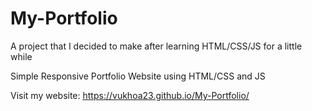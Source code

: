 # My-Portfolio
A project that I decided to  make after learning HTML/CSS/JS for a little while

Simple Responsive Portfolio Website using HTML/CSS and JS

Visit my website: https://vukhoa23.github.io/My-Portfolio/
